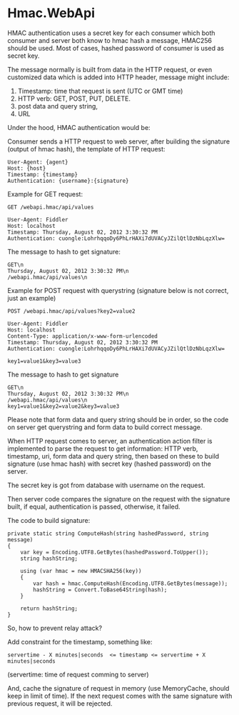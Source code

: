 # Hmac.WebApi

HMAC authentication uses a secret key for each consumer which both consumer and server both know to hmac hash a message, HMAC256 should be used. Most of cases, hashed password of consumer is used as secret key.

The message normally is built from data in the HTTP request, or even customized data which is added into HTTP header, message might include:

1. Timestamp: time that request is sent (UTC or GMT time)
2. HTTP verb: GET, POST, PUT, DELETE.
3. post data and query string,
4. URL

Under the hood, HMAC authentication would be:

Consumer sends a HTTP request to web server, after building the signature (output of hmac hash), the template of HTTP request:
 
    User-Agent: {agent}   
    Host: {host}   
    Timestamp: {timestamp}
    Authentication: {username}:{signature}

Example for GET request:

    GET /webapi.hmac/api/values
    
    User-Agent: Fiddler    
    Host: localhost    
    Timestamp: Thursday, August 02, 2012 3:30:32 PM 
    Authentication: cuongle:LohrhqqoDy6PhLrHAXi7dUVACyJZilQtlDzNbLqzXlw=

The message to hash to get signature:

    GET\n
    Thursday, August 02, 2012 3:30:32 PM\n
    /webapi.hmac/api/values\n

Example for POST request with querystring (signature below is not correct, just an example)

    POST /webapi.hmac/api/values?key2=value2
    
    User-Agent: Fiddler    
    Host: localhost    
    Content-Type: application/x-www-form-urlencoded
    Timestamp: Thursday, August 02, 2012 3:30:32 PM 
    Authentication: cuongle:LohrhqqoDy6PhLrHAXi7dUVACyJZilQtlDzNbLqzXlw=
    
    key1=value1&key3=value3

The message to hash to get signature

    GET\n
    Thursday, August 02, 2012 3:30:32 PM\n
    /webapi.hmac/api/values\n
    key1=value1&key2=value2&key3=value3

Please note that form data and query string should be in order, so the code on server get querystring and form data to build correct message.

When HTTP request comes to server, an authentication action filter is implemented to parse the request to get information: HTTP verb, timestamp, uri, form data and query string, then based on these to build signature (use hmac hash) with secret key (hashed password) on the server.

The secret key is got from database with username on the request.

Then server code compares the signature on the request with the signature built, if equal, authentication is passed, otherwise, it failed.

The code to build signature:

    private static string ComputeHash(string hashedPassword, string message)
    {
        var key = Encoding.UTF8.GetBytes(hashedPassword.ToUpper());
        string hashString;

        using (var hmac = new HMACSHA256(key))
        {
            var hash = hmac.ComputeHash(Encoding.UTF8.GetBytes(message));
            hashString = Convert.ToBase64String(hash);
        }

        return hashString;
    }

So, how to prevent relay attack?

Add constraint for the timestamp, something like: 

    servertime - X minutes|seconds  <= timestamp <= servertime + X minutes|seconds 

(servertime: time of request comming to server)

And, cache the signature of request in memory (use MemoryCache, should keep in limit of time). If the next request comes with the same signature with previous request, it will be rejected.
